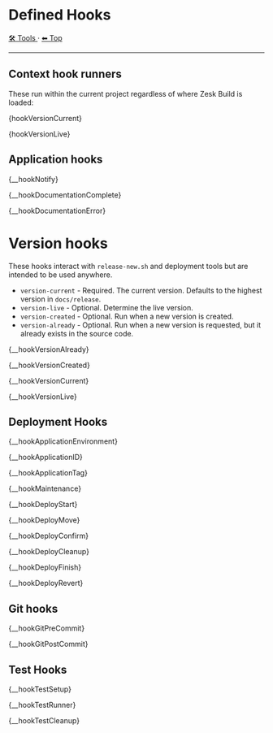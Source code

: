 # Defined Hooks

<!-- TEMPLATE toolHeader 2 -->
[🛠️ Tools ](./index.md) &middot; [⬅ Top ](../index.md)
<hr />

## Context hook runners

These run within the current project regardless of where Zesk Build is loaded:

{hookVersionCurrent}

{hookVersionLive}

## Application hooks

{__hookNotify}

{__hookDocumentationComplete}

{__hookDocumentationError}

# Version hooks

These hooks interact with `release-new.sh` and deployment tools but are intended to be used anywhere.

- `version-current` - Required. The current version. Defaults to the highest version in `docs/release`.
- `version-live` - Optional. Determine the live version.
- `version-created` - Optional. Run when a new version is created.
- `version-already` - Optional. Run when a new version is requested, but it already exists in the source code.

{__hookVersionAlready}

{__hookVersionCreated}

{__hookVersionCurrent}

{__hookVersionLive}

## Deployment Hooks

{__hookApplicationEnvironment}

{__hookApplicationID}

{__hookApplicationTag}

{__hookMaintenance}

{__hookDeployStart}

{__hookDeployMove}

{__hookDeployConfirm}

{__hookDeployCleanup}

{__hookDeployFinish}

{__hookDeployRevert}

## Git hooks

{__hookGitPreCommit}

{__hookGitPostCommit}

## Test Hooks

{__hookTestSetup}

{__hookTestRunner}

{__hookTestCleanup}
